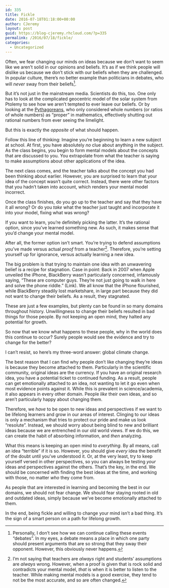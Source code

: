 ```yaml
---
id: 335
title: Fickle
date: 2016-07-18T01:18:00+00:00
author: CJeremy
layout: post
guid: https://blog-cjeremy.rhcloud.com/?p=335
permalink: /2016/07/18/fickle/
categories:
  - Uncategorized
---
```

Often, we fear changing our minds on ideas because we don&#8217;t want to seem like we aren&#8217;t solid in our opinions and beliefs. It&#8217;s as if we think people will dislike us because we don&#8217;t stick with our beliefs when they are challenged. In popular culture, there&#8217;s no better example than politicians in debates, who will _never_ sway from their beliefs[^1].

But it&#8217;s not just in the mainstream media. Scientists do this, too. One only has to look at the complicated geocentric model of the solar system from Ptolemy to see how we aren&#8217;t tempted to ever leave our beliefs. Or by looking at the [Pythagoreans](http://nautil.us/blog/how-a-mathematical-superstition-stultified-algebra-for-over-a-thousand-years), who only considered whole numbers (or ratios of whole numbers) as &#8220;proper&#8221; in mathematics, effectively shutting out rational numbers from ever seeing the limelight.

But this is exactly the _opposite_ of what should happen.

Follow this line of thinking: Imagine you&#8217;re beginning to learn a new subject at school. At first, you have absolutely _no_ clue about anything in the subject. As the class begins, you begin to form mental models about the concepts that are discussed to you. You extrapolate from what the teacher is saying to make assumptions about other applications of the idea.

The next class comes, and the teacher talks about the concept you had been thinking about earlier. However, you are surprised to learn that your idea of the concept wasn&#8217;t quite correct. Instead, there were other factors that you hadn&#8217;t taken into account, which renders your mental model incorrect.

Once the class finishes, do you go up to the teacher and say that they have it all wrong? Or do you _take_ what the teacher just taught and incorporate it into your model, fixing what was wrong?

If you want to learn, you&#8217;re definitely picking the latter. It&#8217;s the rational option, since you&#8217;ve learned something new. As such, it makes sense that you&#8217;d change your mental model.

After all, the former option isn&#8217;t smart. You&#8217;re trying to defend assumptions you&#8217;ve made versus actual _proof_ from a teacher[^2]. Therefore, you&#8217;re setting yourself up for ignorance, versus actually learning a new idea.

The big problem is that trying to maintain one idea with an unwavering belief is a recipe for stagnation. Case in point: Back in 2007 when Apple unveiled the iPhone, BlackBerry wasn&#8217;t particularly concerned, infamously saying, &#8220;These are computer guys. They&#8217;re not just going to walk in here and solve the phone riddle.&#8221; (Link). We all know that the iPhone flourished, while BlackBerry steadily lost marketshare, in large part because they did not want to change their beliefs. As a result, they stagnated.

These are just a few examples, but plenty can be found in so many domains throughout history. Unwillingness to change their beliefs resulted in bad things for those people. By not keeping an open mind, they halted any potential for growth.

So now that we know what happens to these people, why in the world does this continue to occur? Surely people would see the evidence and try to change for the better?

I can&#8217;t resist, so here&#8217;s my three-word answer: global climate change.

The best reason that I can find why people don&#8217;t like changing they&#8217;re ideas is because they become attached to them. Particularly in the scientific community, original ideas are the currency. If you have an original research idea, you have a potential ticket to continued funding. As a result, people can get emotionally attached to an idea, not wanting to let it go even when most evidence points against it. While this is prevalent in science/academia, it also appears in every other domain. People _like_ their own ideas, and so aren&#8217;t particularly happy about changing them.

Therefore, we _have_ to be open to new ideas and perspectives if we want to be lifelong learners and grow in our areas of interest. Clinging to our ideas is only a mechanism that tries to protect our pride and make us look &#8220;resolute&#8221;. Instead, we should worry about being blind to new and brilliant ideas because we are entrenched in our old world views. If we do this, we can create the habit of absorbing information, and _then_ analyzing.

What this means is keeping an open mind to _everything_. By all means, call an idea &#8220;terrible&#8221; if it is so. However, you should give _every_ idea the benefit of the doubt until you&#8217;ve understood it. Or, at the very least, try to keep yourself versed in other perspectives, so you can always be testing _your_ ideas and perspectives against the others. That&#8217;s the key, in the end. We should be concerned with finding the best ideas at the time, and working with those, no matter _who_ they come from.

As people that are interested in learning and becoming the best in our domains, we should not fear change. We should fear staying rooted in old and outdated ideas, simply because we&#8217;ve become emotionally attached to them.

In the end, being fickle and willing to change your mind isn&#8217;t a bad thing. It&#8217;s the sign of a smart person on a path for lifelong growth.

[^1]: Personally, I don&#8217;t see how we can continue calling these events &#8220;debates&#8221;. In my eyes, a debate means a place in which one party should present arguments that are so strong that they sway their opponent. However, this obviously never happens.

[^2]: I&#8217;m not saying that teachers are _always_ right and students&#8217; assumptions are _always_ wrong. However, when a proof is given that is rock solid and contradicts your mental model, _that_ is when it is better to listen to the teacher. While making mental models is a good exercise, they tend to not be the most accurate, and so are often changed.